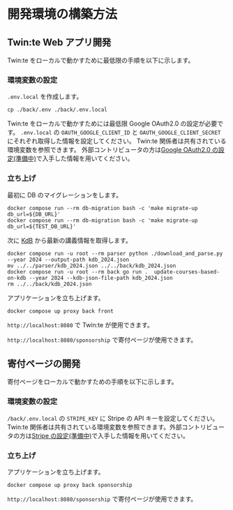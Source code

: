 # 開発環境の構築方法

## Twin:te Web アプリ開発

Twin:te をローカルで動かすために最低限の手順を以下に示します。

### 環境変数の設定

`.env.local` を作成します。

```console
cp ./back/.env ./back/.env.local
```

Twin:te をローカルで動かすためには最低限 Google OAuth2.0 の設定が必要です。
`.env.local` の `OAUTH_GOOGLE_CLIENT_ID` と `OAUTH_GOOGLE_CLIENT_SECRET` にそれぞれ取得した情報を設定してください。
Twin:te 関係者は共有されている環境変数を参照できます。
外部コントリビュータの方は[Google OAuth2.0 の設定(準備中)](./docs/GoogleOAuth.md)で入手した情報を用いてください。

### 立ち上げ

最初に DB のマイグレーションをします。

```console
docker compose run --rm db-migration bash -c 'make migrate-up db_url=${DB_URL}'
docker compose run --rm db-migration bash -c 'make migrate-up db_url=${TEST_DB_URL}'
```

次に [KdB](https://kdb.tsukuba.ac.jp/) から最新の講義情報を取得します。

```console
docker compose run -u root --rm parser python ./download_and_parse.py --year 2024 --output-path kdb_2024.json
mv ../../parser/kdb_2024.json ../../back/kdb_2024.json
docker compose run -u root --rm back go run .  update-courses-based-on-kdb --year 2024 --kdb-json-file-path kdb_2024.json
rm ../../back/kdb_2024.json
```

アプリケーションを立ち上げます。

```console
docker compose up proxy back front
```

`http://localhost:8080` で Twin:te が使用できます。  

`http://localhost:8080/sponsorship` で寄付ページが使用できます。

## 寄付ページの開発

寄付ページをローカルで動かすための手順を以下に示します。

### 環境変数の設定

`/back/.env.local` の `STRIPE_KEY` に Stripe の API キーを設定してください。  
Twin:te 関係者は共有されている環境変数を参照できます。外部コントリビュータの方は[Stripe の設定(準備中)](./docs/Stripe.md)で入手した情報を用いてください。

### 立ち上げ

アプリケーションを立ち上げます。

```console
docker compose up proxy back sponsorship
```

`http://localhost:8080/sponsorship` で寄付ページが使用できます。

